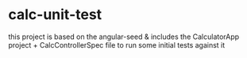 # calc-unit-test
this project is based on the angular-seed &amp; includes the CalculatorApp project + CalcControllerSpec file to run some initial tests against it
